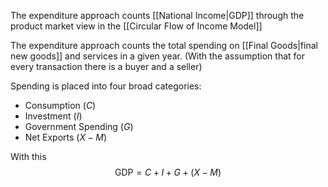 The expenditure approach counts [[National Income|GDP]] through the product market view in the [[Circular Flow of Income Model]]

The expenditure approach counts the total spending on [[Final Goods|final new goods]] and services in a given year. (With the assumption that for every transaction there is a buyer and a seller)

Spending is placed into four broad categories:
- Consumption ($C$)
- Investment ($I$)
- Government Spending ($G$)
- Net Exports ($X-M$)


With this
$$
\mathrm{GDP} = C + I+G+(X-M)
$$
